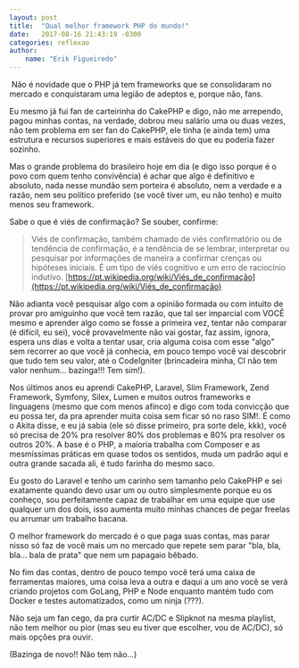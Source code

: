 ```yaml
---
layout: post
title:  "Qual melhor framework PHP do mundo!"
date:   2017-08-16 21:43:19 -0300
categories: reflexao
author: 
    name: "Erik Figueiredo"
---
```

​
Não é novidade que o PHP já tem frameworks que se consolidaram no mercado e conquistaram uma legião de adeptos e, porque não, fans.

Eu mesmo já fui fan de carteirinha do CakePHP e digo, não me arrependo, pagou minhas contas, na verdade, dobrou meu salário uma ou duas vezes, não tem problema em ser fan do CakePHP, ele tinha (e ainda tem) uma estrutura e recursos superiores e mais estáveis do que eu poderia fazer sozinho.

Mas o grande problema do brasileiro hoje em dia (e digo isso porque é o povo com quem tenho convivência) é achar que algo é definitivo e absoluto, nada nesse mundão sem porteira é absoluto, nem a verdade e a razão, nem seu político preferido (se você tiver um, eu não tenho) e muito menos seu framework.

Sabe o que é viés de confirmação? Se souber, confirme:

> Viés de confirmação, também chamado de viés confirmatório ou de tendência de confirmação, é a tendência de se lembrar, interpretar ou pesquisar por informações de maneira a confirmar crenças ou hipóteses iniciais. É um tipo de viés cognitivo e um erro de raciocínio indutivo. [https://pt.wikipedia.org/wiki/Viés_de_confirmação](https://pt.wikipedia.org/wiki/Viés_de_confirmação)

Não adianta você pesquisar algo com a opinião formada ou com intuito de provar pro amiguinho que você tem razão, que tal ser imparcial com VOCÊ mesmo e aprender algo como se fosse a primeira vez, tentar não comparar (é difícil, eu sei), você provavelmente não vai gostar, faz assim, ignora, espera uns dias e volta a tentar usar, cria alguma coisa com esse "algo" sem recorrer ao que você já conhecia, em pouco tempo você vai descobrir que tudo tem seu valor, até o CodeIgniter (brincadeira minha, CI não tem valor nenhum... bazinga!!! Tem sim!).

Nos últimos anos eu aprendi CakePHP, Laravel, Slim Framework, Zend Framework, Symfony, Silex, Lumen e muitos outros frameworks e linguagens (mesmo que com menos afínco) e digo com toda convicção que eu possa ter, da pra aprender muita coisa sem ficar só no raso SIM!. É como o Akita disse, e eu já sabia (ele só disse primeiro, pra sorte dele, kkk), você só precisa de 20% pra resolver 80% dos problemas e 80% pra resolver os outros 20%. A base é o PHP, a maioria trabalha com Composer e as mesmíssimas práticas em quase todos os sentidos, muda um padrão aqui e outra grande sacada ali, é tudo farinha do mesmo saco.

Eu gosto do Laravel e tenho um carinho sem tamanho pelo CakePHP e sei exatamente quando devo usar um ou outro simplesmente porque eu os conheço, sou perfeitamente capaz de trabalhar em uma equipe que use qualquer um dos dois, isso aumenta muito minhas chances de pegar freelas ou arrumar um trabalho bacana.

O melhor framework do mercado é o que paga suas contas, mas parar nisso só faz de você mais um no mercado que repete sem parar "bla, bla, bla... bala de prata" que nem um papagaio bêbado.

No fim das contas, dentro de pouco tempo você terá uma caixa de ferramentas maiores, uma coisa leva a outra e daqui a um ano você se verá criando projetos com GoLang, PHP e Node enquanto mantém tudo com Docker e testes automatizados, como um ninja (???).

Não seja um fan cego, da pra curtir AC/DC e Slipknot na mesma playlist, não tem melhor ou pior (mas seu eu tiver que escolher, vou de AC/DC), só mais opções pra ouvir.

(Bazinga de novo!! Não tem não...)

